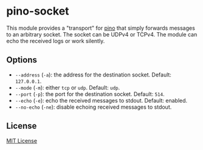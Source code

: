 # pino-socket

This module provides a "transport" for [pino][pino] that simply forwards
messages to an arbitrary socket. The socket can be UDPv4 or TCPv4. The module
can echo the received logs or work silently.

[pino]: https://www.npmjs.com/package/pino

## Options

+ `--address` (`-a`): the address for the destination socket. Default: `127.0.0.1`.
+ `--mode` (`-m`): either `tcp` or `udp`. Default: `udp`.
+ `--port` (`-p`): the port for the destination socket. Default: `514`.
+ `--echo` (`-e`): echo the received messages to stdout. Default: enabled.
+ `--no-echo` (`-ne`): disable echoing received messages to stdout.

## License

[MIT License](http://jsumners.mit-license.org/)
